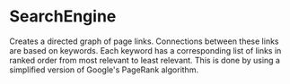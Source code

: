 # SearchEngine
 
Creates a directed graph of page links. Connections between these links are based on keywords. Each keyword has a corresponding list of links in ranked order from most relevant to least relevant. This is done by using a simplified version of Google's PageRank algorithm.
